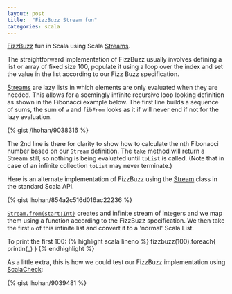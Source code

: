 ```yaml
---
layout: post
title:  "FizzBuzz Stream fun"
categories: scala
---
```


[FizzBuzz](http://en.wikipedia.org/wiki/Fizz_buzz) fun in Scala using Scala
[Streams](http://www.scala-lang.org/api/current/index.html#scala.collection.immutable.Stream).

The straightforward implementation of FizzBuzz usually involves defining a list or array of fixed size 100, populate it
using a loop over the index and set the value in the list according to our Fizz Buzz specification.

[Streams](http://www.scala-lang.org/api/current/index.html#scala.collection.immutable.Stream) are lazy lists in which elements are only evaluated when they are needed. This allows for a seemingly
infinite recursive loop looking definition as shown in the Fibonacci example below. The first line builds a sequence
of sums, the sum of `a` and `fibFrom` looks as it if will never end if not for the lazy evaluation.

{% gist /lhohan/9038316 %}

The 2nd line is there for clarity to show how to calculate the nth Fibonacci number based on our `Stream` definition. The
`take` method will return a Stream still, so nothing is being evaluated until `toList` is called. (Note that in case
of an infinite collection `toList` may never terminate.)

Here is an alternate implementation of FizzBuzz using the [Stream](http://www.scala-lang.org/api/current/index.html#scala.collection.immutable.Stream) class in the standard Scala API.

{% gist lhohan/854a2c516d016ac22236 %}

[`Stream.from(start:Int)`](http://www.scala-lang.org/api/current/index.html#scala.collection.immutable.Stream$) creates
and infinite stream of integers and we map them using a function according to the FizzBuzz specification. We then take
the first `n` of this infinite list and convert it to a 'normal' Scala List.

To print the first 100:
{% highlight scala lineno %}
  fizzbuzz(100).foreach{ println(_) }
{% endhighlight %}

As a little extra, this is how we could test our FizzBuzz implementation using [ScalaCheck](http://www.scalacheck.org/):

{% gist lhohan/9039481 %}


